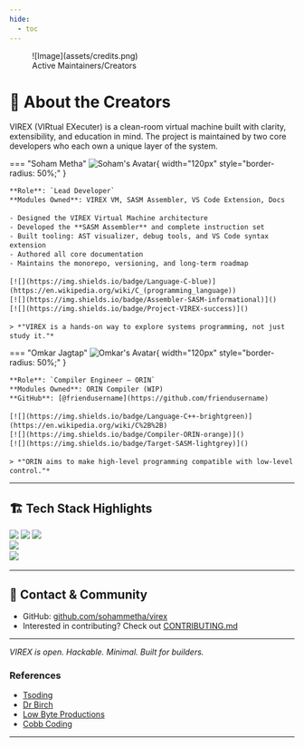 ```yaml
---
hide:
  - toc
---
```


<figure markdown="span">
  ![Image](assets/credits.png)
  <figcaption>Active Maintainers/Creators</figcaption>
</figure>

# 👥 About the Creators

VIREX (VIRtual EXecuter) is a clean-room virtual machine built with clarity, extensibility, and education in mind. The project is maintained by two core developers who each own a unique layer of the system.


=== "Soham Metha"
    ![Soham's Avatar](https://www.github.com/Soham-Metha.png){ width="120px" style="border-radius: 50%;" }

    **Role**: `Lead Developer`  
    **Modules Owned**: VIREX VM, SASM Assembler, VS Code Extension, Docs  
    
    - Designed the VIREX Virtual Machine architecture  
    - Developed the **SASM Assembler** and complete instruction set  
    - Built tooling: AST visualizer, debug tools, and VS Code syntax extension  
    - Authored all core documentation  
    - Maintains the monorepo, versioning, and long-term roadmap

    [![](https://img.shields.io/badge/Language-C-blue)](https://en.wikipedia.org/wiki/C_(programming_language))  
    [![](https://img.shields.io/badge/Assembler-SASM-informational)]()  
    [![](https://img.shields.io/badge/Project-VIREX-success)]()  

    > *"VIREX is a hands-on way to explore systems programming, not just study it."*

=== "Omkar Jagtap"
    ![Omkar's Avatar](https://www.gravatar.com/avatar/00000000000000000000000000000000?d=mp&f=y){ width="120px" style="border-radius: 50%;" }

    **Role**: `Compiler Engineer – ORIN`  
    **Modules Owned**: ORIN Compiler (WIP)  
    **GitHub**: [@friendusername](https://github.com/friendusername)  

    [![](https://img.shields.io/badge/Language-C++-brightgreen)](https://en.wikipedia.org/wiki/C%2B%2B)  
    [![](https://img.shields.io/badge/Compiler-ORIN-orange)]()  
    [![](https://img.shields.io/badge/Target-SASM-lightgrey)]()  

    > *"ORIN aims to make high-level programming compatible with low-level control."*

---

## 🏗️ Tech Stack Highlights

[![](https://img.shields.io/badge/Virtual%20Machine-VIREX-blue)]()  [![](https://img.shields.io/badge/Assembly%20Language-SASM-critical)]()  [![](https://img.shields.io/badge/Compiler-ORIN-orange)]()  
[![](https://img.shields.io/badge/Editor%20Support-VS%20Code-007ACC?logo=visual-studio-code&logoColor=white)]()  
[![](https://img.shields.io/badge/License-GPL3-green)]()

---

## 🤝 Contact & Community

- GitHub: [github.com/sohammetha/virex](https://github.com/sohammetha/virex)
- Interested in contributing? Check out [CONTRIBUTING.md](../CONTRIBUTING.md)

---

_VIREX is open. Hackable. Minimal. Built for builders._



### References

- [Tsoding](https://www.youtube.com/playlist?list=PLpM-Dvs8t0VY73ytTCQqgvgCWttV3m8LM)
- [Dr Birch](https://www.youtube.com/@dr-Jonas-Birch)
- [Low Byte Productions](https://www.youtube.com/playlist?list=PLP29wDx6QmW5DdwpdwHCRJsEubS5NrQ9b)
- [Cobb Coding](https://www.youtube.com/playlist?list=PLRnI_2_ZWhtCxHQ_3zDfW0-RgiWo8ftyj)

---
